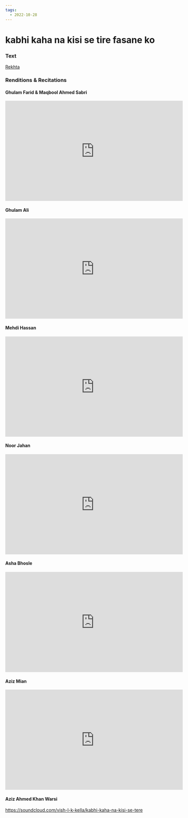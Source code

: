 ```yaml
---
tags:
  - 2022-10-28
---
```

# kabhi kaha na kisi se tire fasane ko 

### Text
[Rekhta](https://www.rekhta.org/ghazals/kabhii-kahaa-na-kisii-se-tire-fasaane-ko-qamar-jalalvi-ghazals?lang=ur)

### Renditions & Recitations

#### Ghulam Farid & Maqbool Ahmed Sabri

<iframe width="560" height="315" src="https://www.youtube.com/embed/V-iLsQhBFZc" title="YouTube video player" frameborder="0" allow="accelerometer; autoplay; clipboard-write; encrypted-media; gyroscope; picture-in-picture" allowfullscreen></iframe>

#### Ghulam Ali

<iframe width="560" height="315" src="https://www.youtube.com/embed/Fbjg1nF6MEM" title="YouTube video player" frameborder="0" allow="accelerometer; autoplay; clipboard-write; encrypted-media; gyroscope; picture-in-picture" allowfullscreen></iframe>

#### Mehdi Hassan

<iframe width="560" height="315" src="https://www.youtube.com/embed/iqZC00N1Cjk" title="YouTube video player" frameborder="0" allow="accelerometer; autoplay; clipboard-write; encrypted-media; gyroscope; picture-in-picture" allowfullscreen></iframe>

#### Noor Jahan

<iframe width="560" height="315" src="https://www.youtube.com/embed/TNu_7kWpSyI" title="YouTube video player" frameborder="0" allow="accelerometer; autoplay; clipboard-write; encrypted-media; gyroscope; picture-in-picture" allowfullscreen></iframe>

#### Asha Bhosle

<iframe width="560" height="315" src="https://www.youtube.com/embed/Sw6vK7rI4fs" title="YouTube video player" frameborder="0" allow="accelerometer; autoplay; clipboard-write; encrypted-media; gyroscope; picture-in-picture" allowfullscreen></iframe>

#### Aziz Mian

<iframe width="560" height="315" src="https://www.youtube.com/embed/5amSbbUxfPg" title="YouTube video player" frameborder="0" allow="accelerometer; autoplay; clipboard-write; encrypted-media; gyroscope; picture-in-picture" allowfullscreen></iframe>

#### Aziz Ahmed Khan Warsi

<https://soundcloud.com/vish-l-k-kella/kabhi-kaha-na-kisi-se-tere>


